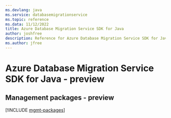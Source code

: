```yaml
---
ms.devlang: java
ms.service: databasemigrationservice
ms.topic: reference
ms.data: 11/12/2022
title: Azure Database Migration Service SDK for Java
author: joshfree
description: Reference for Azure Database Migration Service SDK for Java
ms.author: jfree
---
```

# Azure Database Migration Service SDK for Java - preview

## Management packages - preview
[!INCLUDE [mgmt-packages](database-migration-service-mgmt-index.md)]